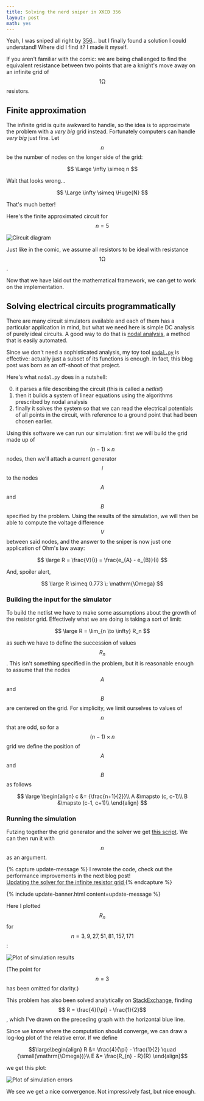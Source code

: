 ```yaml
---
title: Solving the nerd sniper in XKCD 356
layout: post
math: yes
---
```


Yeah, I was sniped all right by [356](https://xkcd.com/356/)... but I finally found a solution I could understand! Where did I find it? I made it myself.

If you aren't familiar with the comic: we are being challenged to find the equivalent resistance between two points that are a knight's move away on an infinite grid of $$1 \mathrm{\Omega}$$ resistors.

## Finite approximation
The infinite grid is quite awkward to handle, so the idea is to approximate the problem with a *very big* grid instead. Fortunately computers can handle *very big* just fine. Let $$n$$ be the number of nodes on the longer side of the grid:

$$ \Large \infty \simeq n $$

Wait that looks wrong...

$$ \Large \infty \simeq \Huge{N} $$

That's much better!

Here's the finite approximated circuit for $$n=5$$

![Circuit diagram](/media/diagram_n=5.svg)

Just like in the comic, we assume all resistors to be ideal with resistance $$1 \mathrm{\Omega}$$.

Now that we have laid out the mathematical framework, we can get to work on the implementation.

## Solving electrical circuits programmatically
There are many circuit simulators available and each of them has a particular application in mind, but what we need here is simple DC analysis of purely ideal circuits. A good way to do that is [nodal analysis](https://en.wikipedia.org/wiki/Nodal_analysis), a method that is easily automated.

Since we don't need a sophisticated analysis, my toy tool [`nodal.py`](https://github.com/EnricoMiccoli/nodal) is effective: actually just a subset of its functions is enough. In fact, this blog post was born as an off-shoot of that project.

Here's what `nodal.py` does in a nutshell:

0. it parses a file describing the circuit (this is called a _netlist_)
0. then it builds a system of linear equations using the algorithms prescribed by nodal analysis
0. finally it solves the system so that we can read the electrical potentials of all points in the circuit, with reference to a ground point that had been chosen earlier.

Using this software we can run our simulation: first we will build the grid made up of $$(n-1) \times n$$ nodes, then we'll attach a current generator $$i$$ to the nodes $$A$$ and $$B$$ specified by the problem. Using the results of the simulation, we will then be able to compute the voltage difference $$V$$ between said nodes, and the answer to the sniper is now just one application of Ohm's law away:

$$ \large R = \frac{V}{i} = \frac{e_{A} - e_{B}}{i} $$

And, spoiler alert,

$$ \large R \simeq 0.773 \: \mathrm{\Omega} $$

### Building the input for the simulator
To build the netlist we have to make some assumptions about the growth of the resistor grid. Effectively what we are doing is taking a sort of limit:

$$ \large R = \lim_{n \to \infty} R_n $$

as such we have to define the succession of values $$R_n$$. This isn't something specified in the problem, but it is reasonable enough to assume that the nodes $$A$$ and $$B$$ are centered on the grid. For simplicity, we limit ourselves to values of $$n$$ that are odd, so for a $$(n-1) \times n$$ grid we define the position of $$A$$ and $$B$$ as follows

$$ \large \begin{align}
c &= {\frac{n+1}{2}}\\
A &\mapsto (c, c-1)\\
B &\mapsto (c-1, c+1)\\
\end{align} $$

### Running the simulation
Futzing together the grid generator and the solver we get [this script](https://gist.github.com/EnricoMiccoli/d7e5ead0825523aa4daa5bc75e5ed62f). We can then run it with $$n$$ as an argument. 

{% capture update-message %}
I rewrote the code, check out the performance improvements in the next blog post!<br>
<a href="{{ site.baseurl }}{% post_url 2019-07-17-updating-xkcd-356-sparse %}">
    Updating the solver for the infinite resistor grid
</a>
{% endcapture %}

{% include update-banner.html content=update-message %}

Here I plotted $$R_n$$ for $$n=3,9,27,51,81,157,171$$:

![Plot of simulation results](/media/results.svg)

(The point for $$n = 3$$ has been omitted for clarity.)


This problem has also been solved analytically on [StackExchange](https://physics.stackexchange.com/questions/2072/on-this-infinite-grid-of-resistors-whats-the-equivalent-resistance), finding $$ R = \frac{4}{\pi} - \frac{1}{2}$$, which I've drawn on the preceding graph with the horizontal blue line.

Since we know where the computation should converge, we can draw a log-log plot of the relative error. If we define

$$\large\begin{align}
R &= \frac{4}{\pi} - \frac{1}{2} \quad {\small(\mathrm{\Omega})}\\
E &= \frac{R_{n} - R}{R}
\end{align}$$

we get this plot:

![Plot of simulation errors](/media/03errorlog.svg)

We see we get a nice convergence. Not impressively fast, but nice enough.



